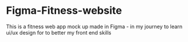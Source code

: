 # Figma-Fitness-website
This is a fitness web app mock up made in Figma - in my journey to learn ui/ux design for to better my front end skills
